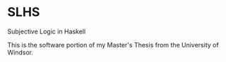 # SLHS
Subjective Logic in Haskell

This is the software portion of my Master's Thesis from the University of Windsor.
